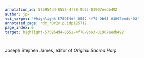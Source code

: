 ```yaml
---
annotation_id: 575954d4-8552-4f78-9b63-01907eedb492
author: jpk
tei_target: "#highlight-575954d4-8552-4f78-9b63-01907eedb492"
annotated_page: rdx_r8r2v.p.idp125712
page_index: 0
target: highlight-575954d4-8552-4f78-9b63-01907eedb492

---
```

Joseph Stephen James, editor of *Original Sacred Harp*.